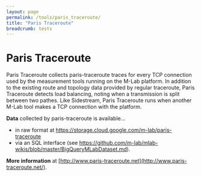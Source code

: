 ```yaml
---
layout: page
permalink: /tools/paris_traceroute/
title: "Paris Traceroute"
breadcrumb: tests
---
```


# Paris Traceroute

Paris Traceroute collects paris-traceroute traces for every TCP connection used by the measurement tools running on the M-Lab platform. In addition to the existing route and topology data provided by regular traceroute, Paris Traceroute detects load balancing, noting when a transmission is split between two pathes. Like Sidestream, Paris Traceroute runs when another M-Lab tool makes a TCP connection with the platform.

**Data** collected by paris-traceroute is available...

- in raw format at <https://storage.cloud.google.com/m-lab/paris-traceroute>
- via an SQL interface (see <https://github.com/m-lab/mlab-wikis/blob/master/BigQueryMLabDataset.md>).

**More information** at [http://www.paris-traceroute.net](http://www.paris-traceroute.net/).